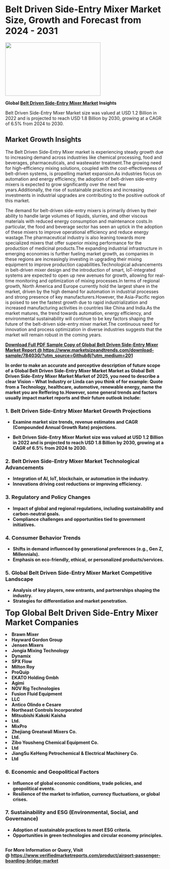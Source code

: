 <H1>Belt Driven Side-Entry Mixer Market Size, Growth and Forecast from 2024 - 2031</H1><img class="aligncenter size-medium wp-image-584254" src="https://thirdeyenews.in/wp-content/uploads/2024/09/Global-Market-Research-300x168.jpeg" alt="" width="300" height="168" /><p><strong>Global&nbsp;<a href="https://www.marketsizeandtrends.com/download-sample/784030/?utm_source=Github8j?utm_medium=201">Belt Driven Side-Entry Mixer Market</a> Insights</strong></p><p>Belt Driven Side-Entry Mixer Market size was valued at USD 1.2 Billion in 2022 and is projected to reach USD 1.8 Billion by 2030, growing at a CAGR of 6.5% from 2024 to 2030.</p><p><h2>Market Growth Insights</h2> <p>The Belt Driven Side-Entry Mixer market is experiencing steady growth due to increasing demand across industries like chemical processing, food and beverages, pharmaceuticals, and wastewater treatment.The growing need for high-efficiency mixing solutions, coupled with the cost-effectiveness of belt-driven systems, is propelling market expansion.As industries focus on automation and energy efficiency, the adoption of belt-driven side-entry mixers is expected to grow significantly over the next few years.Additionally, the rise of sustainable practices and increasing investments in industrial upgrades are contributing to the positive outlook of this market.</p> <p><strong><a href="#"></a></strong></p> <p>The demand for belt-driven side-entry mixers is primarily driven by their ability to handle large volumes of liquids, slurries, and other viscous materials with reduced energy consumption and maintenance costs.In particular, the food and beverage sector has seen an uptick in the adoption of these mixers to improve operational efficiency and reduce energy wastage.The pharmaceutical industry is also leaning towards more specialized mixers that offer superior mixing performance for the production of medicinal products.The expanding industrial infrastructure in emerging economies is further fueling market growth, as companies in these regions are increasingly investing in upgrading their mixing equipment to improve production capabilities.Technological advancements in belt-driven mixer design and the introduction of smart, IoT-integrated systems are expected to open up new avenues for growth, allowing for real-time monitoring and optimization of mixing processes.In terms of regional growth, North America and Europe currently hold the largest share in the market, driven by the high demand for automation in industrial processes and strong presence of key manufacturers.However, the Asia-Pacific region is poised to see the fastest growth due to rapid industrialization and increased manufacturing activities in countries like China and India.As the market matures, the trend towards automation, energy efficiency, and environmental sustainability will continue to be key factors shaping the future of the belt-driven side-entry mixer market.The continuous need for innovation and process optimization in diverse industries suggests that the market will remain robust in the coming years.</p> <p><strong><a href="#"></p><p><span class=""><strong>Download Full PDF Sample Copy of Global Belt Driven Side-Entry Mixer Market Report</strong> @ <a href="https://www.marketsizeandtrends.com/download-sample/784030/?utm_source=Github8j?utm_medium=201" target="_blank">https://www.marketsizeandtrends.com/download-sample/784030/?utm_source=Github8j?utm_medium=201</a></span></p><p>In order to make an accurate and perceptive description of future scope of a Global&nbsp;Belt Driven Side-Entry Mixer Market Market as Global&nbsp;Belt Driven Side-Entry Mixer Market Market of 2025, you need to describe a clear Vision &ndash; What Industry or Linda can you think of for example: Quote from a Technology, healthcare, automotive, renewable energy, name the market you are Reffering to.However, some general trends and factors usually impact market reports and their future outlook include:</p><h3>1.&nbsp;<strong>Belt Driven Side-Entry Mixer Market Growth Projections</strong></h3><ul><li>Examine market size trends, revenue estimates and CAGR (Compounded Annual Growth Rate) projections.</li><li><p>Belt Driven Side-Entry Mixer Market size was valued at USD 1.2 Billion in 2022 and is projected to reach USD 1.8 Billion by 2030, growing at a CAGR of 6.5% from 2024 to 2030.</p></li></ul><h3>2.&nbsp;<strong>Belt Driven Side-Entry Mixer Market Technological Advancements</strong></h3><ul><li>Integration of AI, IoT, blockchain, or automation in the industry.</li><li>Innovations driving cost reductions or improving efficiency.</li></ul><h3>3.&nbsp;<strong>Regulatory and Policy Changes</strong></h3><ul><li>Impact of global and regional regulations, including sustainability and carbon-neutral goals.</li><li>Compliance challenges and opportunities tied to government initiatives.</li></ul><h3>4.&nbsp;<strong>Consumer Behavior Trends</strong></h3><ul><li>Shifts in demand influenced by generational preferences (e.g., Gen Z, Millennials).</li><li>Emphasis on eco-friendly, ethical, or personalized products/services.</li></ul><h3>5.&nbsp;<strong>Global Belt Driven Side-Entry Mixer Market Competitive Landscape</strong></h3><ul><li>Analysis of key players, new entrants, and partnerships shaping the industry.</li><li>Strategies for differentiation and market penetration.</li></ul><p data-pm-slice="1 1 []"><span style="color: inherit; font-family: inherit; font-size: 25px;">Top Global Belt Driven Side-Entry Mixer Market Companies</span></p><div class="" data-test-id=""><p><li>Brawn Mixer</li><li> Hayward Gordon Group</li><li> Jensen Mixers</li><li> Jongia Mixing Technology</li><li> Dynamix</li><li> SPX Flow</li><li> Milton Roy</li><li> ProQuip</li><li> EKATO Holding Gmbh</li><li> Agimi</li><li> NOV Rig Technologies</li><li> Fusion Fluid Equipment</li><li> LLC</li><li> Antico Olindo e Cesare</li><li> Northeast Controls Incorporated</li><li> Mitsubishi Kakoki Kaisha</li><li> Ltd.</li><li> MixPro</li><li> Zhejiang Greatwall Mixers Co.</li><li> Ltd.</li><li> Zibo Yousheng Chemical Equipment Co.</li><li>Ltd</li><li> JiangSu KeHeng Petrochemical & Electrical Machinery Co.</li><li> Ltd</li></p></div><h3>6.&nbsp;<strong>Economic and Geopolitical Factors</strong></h3><ul><li>Influence of global economic conditions, trade policies, and geopolitical events.</li><li>Resilience of the market to inflation, currency fluctuations, or global crises.</li></ul><h3>7.&nbsp;<strong>Sustainability and ESG (Environmental, Social, and Governance)</strong></h3><ul><li>Adoption of sustainable practices to meet ESG criteria.</li><li>Opportunities in green technologies and circular economy principles.</li></ul><h2><strong style="font-size: 14px;">For More Information or Query, Visit @&nbsp;</strong><a style="background-color: #ffffff; font-size: 14px;" href="https://www.marketsizeandtrends.com/report/belt-driven-side-entry-mixer-market/" target="_blank">https://www.verifiedmarketreports.com/product/airport-passenger-boarding-bridge-market</a></h2>